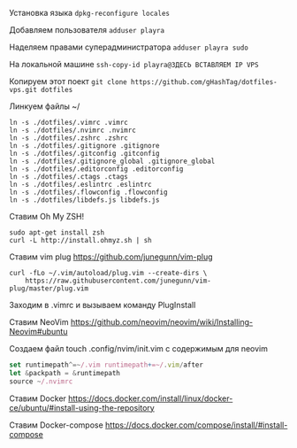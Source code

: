 Установка языка
```dpkg-reconfigure locales```

Добавляем пользователя
```adduser playra```

Наделяем правами суперадминистратора
```adduser playra sudo```

На локальной машине
```ssh-copy-id playra@ЗДЕСЬ ВСТАВЛЯЕМ IP VPS```

Копируем этот поект
```git clone https://github.com/gHashTag/dotfiles-vps.git dotfiles```

Линкуем файлы ~/
```
ln -s ./dotfiles/.vimrc .vimrc
ln -s ./dotfiles/.nvimrc .nvimrc
ln -s ./dotfiles/.zshrc .zshrc
ln -s ./dotfiles/.gitignore .gitignore
ln -s ./dotfiles/.gitconfig .gitconfig
ln -s ./dotfiles/.gitignore_global .gitignore_global
ln -s ./dotfiles/.editorconfig .editorconfig
ln -s ./dotfiles/.ctags .ctags
ln -s ./dotfiles/.eslintrc .eslintrc
ln -s ./dotfiles/.flowconfig .flowconfig
ln -s ./dotfiles/libdefs.js libdefs.js
```
Ставим Oh My ZSH!
```
sudo apt-get install zsh
curl -L http://install.ohmyz.sh | sh
```

Ставим vim plug https://github.com/junegunn/vim-plug
```
curl -fLo ~/.vim/autoload/plug.vim --create-dirs \
    https://raw.githubusercontent.com/junegunn/vim-plug/master/plug.vim
```
Заходим в .vimrc и вызываем команду PlugInstall

Ставим NeoVim
https://github.com/neovim/neovim/wiki/Installing-Neovim#ubuntu

Создаем файл touch .config/nvim/init.vim
с содержимым для neovim
```javascript
set runtimepath^=~/.vim runtimepath+=~/.vim/after
let &packpath = &runtimepath
source ~/.nvimrc
```

Ставим Docker
https://docs.docker.com/install/linux/docker-ce/ubuntu/#install-using-the-repository

Ставим Docker-compose
https://docs.docker.com/compose/install/#install-compose
